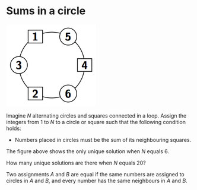 # Sums in a circle

![Image graph](sums_in_a_circle.png)

Imagine *N* alternating circles and squares connected in a
loop. Assign the integers from 1 to *N* to a circle or square such
that the following condition holds:

- Numbers placed in circles must be the sum of its neighbouring
  squares.

The figure above shows the only unique solution when *N* equals 6.

How many unique solutions are there when *N* equals 20?

Two assignments *A* and *B* are equal if the same numbers are assigned
to circles in *A* and *B*, and every number has the same neighbours in
*A* and *B*.
